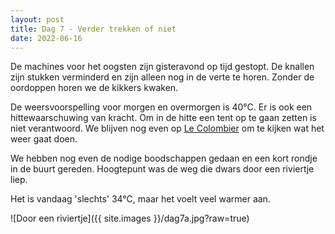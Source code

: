 ```yaml
---
layout: post
title: Dag 7 - Verder trekken of niet
date: 2022-06-16
---
```

De machines voor het oogsten zijn gisteravond op tijd gestopt. De knallen zijn stukken verminderd en zijn alleen nog in de verte te horen. Zonder de oordoppen horen we de kikkers kwaken.  

De weersvoorspelling voor morgen en overmorgen is 40°C. Er is ook een hittewaarschuwing van kracht. Om in de hitte een tent op te gaan zetten is niet verantwoord. We blijven nog even op [Le Colombier](https://www.lecolombier-naturisme.com/nl/) om te kijken wat het weer gaat doen.  

We hebben nog even de nodige boodschappen gedaan en een kort rondje in de buurt gereden. Hoogtepunt was de weg die dwars door een riviertje liep.  

Het is vandaag 'slechts' 34°C, maar het voelt veel warmer aan.  

![Door een riviertje]({{ site.images }}/dag7a.jpg?raw=true)  
